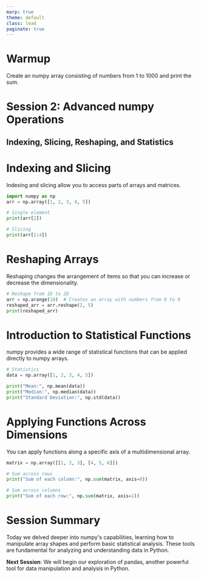 ```yaml
---
marp: true
theme: default
class: lead
paginate: true
---
```


<!-- headingDivider: 1 -->
<!-- backgroundColor: black -->
<!-- class: invert -->

# Warmup

Create an numpy array consisting of numbers from 1 to 1000 and print the sum.

# Session 2: Advanced numpy Operations

## Indexing, Slicing, Reshaping, and Statistics

# Indexing and Slicing

Indexing and slicing allow you to access parts of arrays and matrices. 

```python
import numpy as np
arr = np.array([1, 2, 3, 4, 5])

# Single element
print(arr[2])

# Slicing
print(arr[1:4])
```

# Reshaping Arrays

Reshaping changes the arrangement of items so that you can increase or decrease the dimensionality.

```python
# Reshape from 1D to 2D
arr = np.arange(10)  # Creates an array with numbers from 0 to 9
reshaped_arr = arr.reshape(2, 5)
print(reshaped_arr)
```

# Introduction to Statistical Functions

numpy provides a wide range of statistical functions that can be applied directly to numpy arrays.

```python
# Statistics
data = np.array([1, 2, 3, 4, 5])

print("Mean:", np.mean(data))
print("Median:", np.median(data))
print("Standard Deviation:", np.std(data))
```

# Applying Functions Across Dimensions

You can apply functions along a specific axis of a multidimensional array.

```python
matrix = np.array([[1, 2, 3], [4, 5, 6]])

# Sum across rows
print("Sum of each column:", np.sum(matrix, axis=0))

# Sum across columns
print("Sum of each row:", np.sum(matrix, axis=1))
```

# Session Summary

Today we delved deeper into numpy's capabilities, learning how to manipulate array shapes and perform basic statistical analysis. These tools are fundamental for analyzing and understanding data in Python.

**Next Session**: We will begin our exploration of pandas, another powerful tool for data manipulation and analysis in Python.
